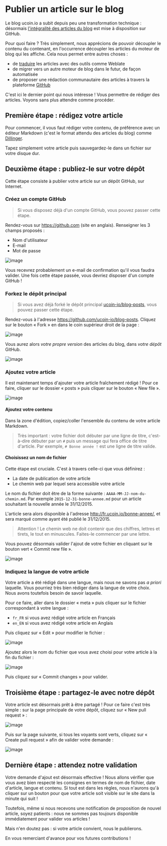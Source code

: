 # Publier un article sur le blog

Le blog ucoin.io a subit depuis peu une transformation technique : désormais [l'intégralité des articles du blog](https://github.com/ucoin-io/blog-posts/tree/master/posts) est mise à disposition sur GitHub.

Pour quoi faire ? Très simplement, nous apprécions de pouvoir découpler le contenu du contenant, en l'occurrence découpler les articles du moteur de blog qui les affiche. Cela nous permet entre autres choses :

* de [traduire](http://weblate.ucoin.io/projects/ucoin-blog/) les articles avec des outils comme Weblate
* de migrer vers un autre moteur de blog dans le futur, de façon automatisée
* de proposer une rédaction communautaire des articles à travers la plateforme [GitHub](http://github.com)

C'est ici le dernier point qui nous intéresse ! Vous permettre de rédiger des articles. Voyons sans plus attendre comme procéder.

## Première étape : rédigez votre article

Pour commencer, il vous faut rédiger votre contenu, de préférence avec un éditeur Markdown (c'est le format attendu des articles du blog) comme [Dillinger](http://dillinger.io/).

Tapez simplement votre article puis sauvegardez-le dans un fichier sur votre disque dur.

## Deuxième étape : publiez-le sur votre dépôt

Cette étape consiste à publier votre article sur un dépôt GitHub, sur Internet.

### Créez un compte GitHub

> Si vous disposez déjà d'un compte GitHub, vous pouvez passer cette étape.

Rendez-vous sur https://github.com (site en anglais). Renseigner les 3 champs proposés :

* Nom d'utilisateur
* E-mail
* Mot de passe

![image](https://cloud.githubusercontent.com/assets/969136/11662425/d0a2883a-9dd6-11e5-927b-d6939fb8fe50.png)

Vous recevrez probablement un e-mail de confirmation qu'il vous faudra valider. Une fois cette étape passée, vous devriez disposer d'un compte GitHub !

### Forkez le dépôt principal

> Si vous avez déjà forké le dépôt principal [ucoin-io/blog-posts](https://github.com/ucoin-io/blog-posts), vous pouvez passer cette étape.

Rendez-vous à l'adresse https://github.com/ucoin-io/blog-posts. Cliquez sur le bouton « Fork » en dans le coin supérieur droit de la page :

![image](https://cloud.githubusercontent.com/assets/969136/11662678/2d26d542-9dd8-11e5-8e81-2e91941926cb.png)

Vous aurez alors *votre propre version* des articles du blog, dans *votre dépôt* GitHub.

![image](https://cloud.githubusercontent.com/assets/969136/11662708/65b18ae2-9dd8-11e5-8f24-7784ece9ef14.png)

### Ajoutez votre article

Il est maintenant temps d'ajouter votre article fraîchement rédigé ! Pour ce faire, cliquer sur le dossier « posts » puis cliquer sur le bouton « New file ».

![image](https://cloud.githubusercontent.com/assets/969136/11662786/d777afbc-9dd8-11e5-964c-861d34f7578d.png)

#### Ajoutez votre contenu

Dans la zone d'édition, copiez/coller l'ensemble du contenu de votre article Markdown.

> Très important : votre fichier doit débuter par une ligne de titre, c'est-à-dire débuter par un `#` puis un message qui fera office de titre d'article. Par exemple, `# Bonne année !` est une ligne de titre valide.

#### Choisissez un nom de fichier

Cette étape est cruciale. C'est à travers celle-ci que vous définirez :

* La date de publication de votre article
* Le chemin web par lequel sera accessible votre article

Le nom du fichier doit être de la forme suivante : `AAAA-MM-JJ-nom-du-chemin.md`. Par exemple `2015-12-31-bonne-annee.md` pour un article souhaitant la nouvelle année le 31/12/2015.

L'article sera alors disponible à l'adresse http://fr.ucoin.io/bonne-annee/, et sera marqué comme ayant été publié le 31/12/2015.

> Attention ! Le chemin web ne doit contenir que des chiffres, lettres et tirets, le tout en minuscules. Faites-le commencer par une lettre.

Vous pouvez désormais valider l'ajout de votre fichier en cliquant sur le bouton vert « Commit new file ».

![image](https://cloud.githubusercontent.com/assets/969136/11662968/db9387e6-9dd9-11e5-89b7-6a46fbd7cf75.png)

### Indiquez la langue de votre article

Votre article a été rédigé dans une langue, mais nous ne savons pas *a priori* laquelle. Vous pourriez très bien rédiger dans la langue de votre choix. Nous avons toutefois besoin de savoir laquelle.

Pour ce faire, aller dans le dossier « meta » puis cliquer sur le fichier correspondant à votre langue :

* `fr_FR` si vous avez rédigé votre article en Français
* `en_EN` si vous avez rédigé votre article en Anglais

Puis cliquez sur « Edit » pour modifier le fichier :

![image](https://cloud.githubusercontent.com/assets/969136/11663137/cbfcb298-9dda-11e5-93dc-ec1ae38ead37.png)

Ajoutez alors le nom du fichier que vous avez choisi pour votre article à la fin du fichier :

![image](https://cloud.githubusercontent.com/assets/969136/11663291/aa0b218c-9ddb-11e5-9cc6-5371c8b64481.png)

Puis cliquez sur « Commit changes » pour valider.

## Troisième étape : partagez-le avec notre dépôt

Votre article est désormais prêt à être partagé ! Pour ce faire c'est très simple : sur la page principale de votre dépôt, cliquez sur « New pull request » :

![image](https://cloud.githubusercontent.com/assets/969136/11663449/925e612e-9ddc-11e5-9cbd-d73df99c9277.png)

Puis sur la page suivante, si tous les voyants sont verts, cliquez sur « Create pull request » afin de valider votre demande :

![image](https://cloud.githubusercontent.com/assets/969136/11663712/058a0602-9dde-11e5-9b0e-f729b2e7d748.png)

## Dernière étape : attendez notre validation

Votre demande d'ajout est désormais effective ! Nous allons vérifier que vous avez bien respecté les consignes en termes de nom de fichier, date d'article, langue et contenu. Si tout est dans les règles, nous n'aurons qu'à cliquer sur un bouton pour que votre article soit visible sur le site dans la minute qui suit !

Toutefois, même si nous recevons une notification de proposition de nouvel article, soyez patients : nous ne sommes pas toujours disponible immédiatement pour valider vos articles !

Mais n'en doutez pas : si votre article convient, nous le publierons.

En vous remerciant d'avance pour vos futures contributions !
